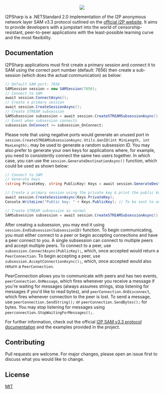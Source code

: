 
<p align="center">
  <img src="https://i.postimg.cc/90F1sxWj/Banner2.png" />
</p>


I2PSharp is a .NETStandard 2.0 implementation of the I2P anonymous network layer SAM v3.3 protocol outlined on the [official I2P website](https://geti2p.net/en/docs/api/samv3). It aims to provide developers with a jumpstart into the world of censorship-resistant, peer-to-peer applications with the least-possible learning curve and the most flexibility.

## Documentation
I2PSharp applications must first create a primary session and connect it to SAM using the correct port number (default: 7656) then create a sub-session (which does the actual communication) as below:
```C#
// Default SAM port: 7656
SAMSession session = new SAMSession(7656);
// Connect to SAM
await session.ConnectAsync();
// Create a primary session 
await session.CreateSessionAsync();
// Create STREAM subsession
SAMSubsession subsession = await session.CreateSTREAMSubsessionAsync();
// Event when subsession connects
subsession.OnConnect += subsession_OnConnect;
```

Please note that using negative ports would generate an unused port in `session.CreateSTREAMSubsessionAsync`. `Utils.GenID(int MinLength, int MaxLength);` may be used to generate a random subsession ID. You may also prefer to generate your own keys for applications where, for example, you need to consistently connect the same two users together. In which case, you can use the `session.GenerateDestinationAsync()` function, which could be used as shown below:

```C# 
// Connect to SAM
// Generate keys
(string PrivateKey, string PublicKey) Keys = await session.GenerateDestinationAsync();

// Create a primary session using the private key & print the public key
await session.CreateSessionAsync(Keys.PrivateKey);
Console.WriteLine("Public key: " + Keys.PublicKey); // To be sent to another client to allow them to connect

// Create STREAM subsession as normal
SAMSubsession subsession = await session.CreateSTREAMSubsessionAsync();
```

After creating a subsession, you may end it using `session.EndSubsession(SubsessionID)` function. To begin communicating, you must either connect to a peer or begin accepting connections and have a peer connect to you. A single subsession can connect to multiple peers and accept multiple peers. To connect to a peer, use `subsession.ConnectAsync(PublicKey);`, which, once accepted would return a `PeerConnection`. To begin accepting a peer, use `subsession.AcceptConnectionAsync();`, which, once accepted would also return a `PeerConnection`.  

PeerConnection allows you to communicate with peers and has two events, `peerConnection.OnMessage`, which fires whenever you receive a message if you're waiting for messages (always assumes strings, stop listening for messages if you'd like to read bytes), and `peerConnection.OnDisconnect`, which fires whenever connection to the peer is lost.  To send a message, use `peerConnection.SendString();` or `peerConnection.SendBytes();` for bytes. You may stop listening for messages using `peerconnection.StopWaitingForMessages();`. 

For further information, check out the official [I2P SAM v3.3 protocol documentation](https://geti2p.net/en/docs/api/samv3) and the examples provided in the project.

## Contributing
Pull requests are welcome. For major changes, please open an issue first to discuss what you would like to change.

## License
[MIT](https://choosealicense.com/licenses/mit/)
